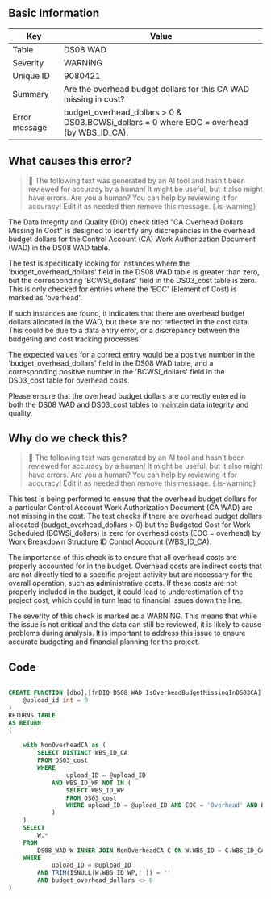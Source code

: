 ## Basic Information
| Key         | Value          |
|-------------|----------------|
| Table       | DS08 WAD |
| Severity    | WARNING |
| Unique ID   | 9080421   |
| Summary     | Are the overhead budget dollars for this CA WAD missing in cost? |
| Error message | budget_overhead_dollars > 0 & DS03.BCWSi_dollars = 0 where EOC = overhead (by WBS_ID_CA). |

## What causes this error?

> :robot: The following text was generated by an AI tool and hasn't been reviewed for accuracy by a human! It might be useful, but it also might have errors. Are you a human? You can help by reviewing it for accuracy! Edit it as needed then remove this message.
{.is-warning}

The Data Integrity and Quality (DIQ) check titled "CA Overhead Dollars Missing In Cost" is designed to identify any discrepancies in the overhead budget dollars for the Control Account (CA) Work Authorization Document (WAD) in the DS08 WAD table. 

The test is specifically looking for instances where the 'budget_overhead_dollars' field in the DS08 WAD table is greater than zero, but the corresponding 'BCWSi_dollars' field in the DS03_cost table is zero. This is only checked for entries where the 'EOC' (Element of Cost) is marked as 'overhead'. 

If such instances are found, it indicates that there are overhead budget dollars allocated in the WAD, but these are not reflected in the cost data. This could be due to a data entry error, or a discrepancy between the budgeting and cost tracking processes. 

The expected values for a correct entry would be a positive number in the 'budget_overhead_dollars' field in the DS08 WAD table, and a corresponding positive number in the 'BCWSi_dollars' field in the DS03_cost table for overhead costs. 

Please ensure that the overhead budget dollars are correctly entered in both the DS08 WAD and DS03_cost tables to maintain data integrity and quality.
## Why do we check this?

> :robot: The following text was generated by an AI tool and hasn't been reviewed for accuracy by a human! It might be useful, but it also might have errors. Are you a human? You can help by reviewing it for accuracy! Edit it as needed then remove this message.
{.is-warning}

This test is being performed to ensure that the overhead budget dollars for a particular Control Account Work Authorization Document (CA WAD) are not missing in the cost. The test checks if there are overhead budget dollars allocated (budget_overhead_dollars > 0) but the Budgeted Cost for Work Scheduled (BCWSi_dollars) is zero for overhead costs (EOC = overhead) by Work Breakdown Structure ID Control Account (WBS_ID_CA).

The importance of this check is to ensure that all overhead costs are properly accounted for in the budget. Overhead costs are indirect costs that are not directly tied to a specific project activity but are necessary for the overall operation, such as administrative costs. If these costs are not properly included in the budget, it could lead to underestimation of the project cost, which could in turn lead to financial issues down the line.

The severity of this check is marked as a WARNING. This means that while the issue is not critical and the data can still be reviewed, it is likely to cause problems during analysis. It is important to address this issue to ensure accurate budgeting and financial planning for the project.
## Code

```sql

CREATE FUNCTION [dbo].[fnDIQ_DS08_WAD_IsOverheadBudgetMissingInDS03CA] (
	@upload_id int = 0
)
RETURNS TABLE
AS RETURN
(
	
	with NonOverheadCA as (
		SELECT DISTINCT WBS_ID_CA
		FROM DS03_cost
		WHERE 
				upload_ID = @upload_ID 
			AND WBS_ID_WP NOT IN (
				SELECT WBS_ID_WP
				FROM DS03_cost
				WHERE upload_ID = @upload_ID AND EOC = 'Overhead' AND BCWSi_dollars <> 0
			)
	)
	SELECT 
		W.*
	FROM
		DS08_WAD W INNER JOIN NonOverheadCA C ON W.WBS_ID = C.WBS_ID_CA
	WHERE
			upload_ID = @upload_ID  
		AND TRIM(ISNULL(W.WBS_ID_WP,'')) = ''
		AND budget_overhead_dollars <> 0
)
```

